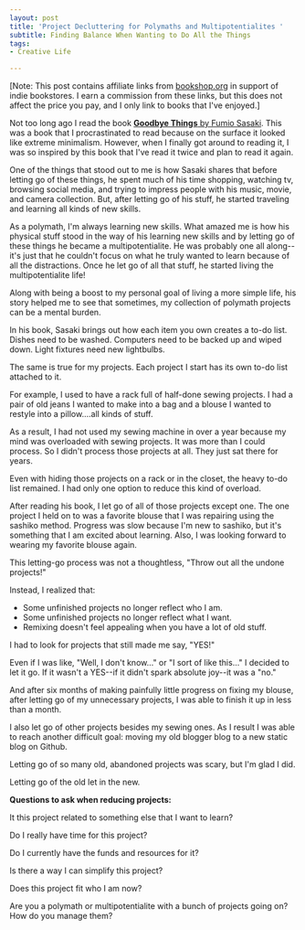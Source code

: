 ```yaml
---
layout: post
title: 'Project Decluttering for Polymaths and Multipotentialites '
subtitle: Finding Balance When Wanting to Do All the Things
tags:
- Creative Life

---
```

\[Note: This post contains affiliate links from [bookshop.org](https://bookshop.org) in support of indie bookstores. I earn a commission from these links, but this does not affect the price you pay, and I only link to books that I've enjoyed.\]

Not too long ago I read the book [**Goodbye Things** by Fumio Sasaki](https://bookshop.org/a/8232/9780393609035). This was a book that I procrastinated to read because on the surface it looked like extreme minimalism. However, when I finally got around to reading it, I was so inspired by this book that I've read it twice and plan to read it again.

One of the things that stood out to me is how Sasaki shares that before letting go of these things, he spent much of his time shopping, watching tv, browsing social media, and trying to impress people with his music, movie, and camera collection. But, after letting go of his stuff, he started traveling and learning all kinds of new skills.

As a polymath, I'm always learning new skills. What amazed me is how his physical stuff stood in the way of his learning new skills and by letting go of these things he became a multipotentialite. He was probably one all along--it's just that he couldn't focus on what he truly wanted to learn because of all the distractions.  Once he let go of all that stuff, he started living the multipotentialite life!

Along with being a boost to my personal goal of living a more simple life, his story helped me to see that sometimes, my collection of polymath projects can be a mental burden.

In his book, Sasaki brings out how each item you own creates a to-do list. Dishes need to be washed. Computers need to be backed up and wiped down. Light fixtures need new lightbulbs.

The same is true for my projects. Each project I start has its own to-do list attached to it.

For example, I used to have a rack full of half-done sewing projects. I had a pair of old jeans I wanted to make into a bag and a blouse I wanted to restyle into a pillow....all kinds of stuff.

As a result, I had not used my sewing machine in over a year because my mind was overloaded with sewing projects. It was more than I could process. So I didn't process those projects at all. They just sat there for years.

Even with hiding those projects on a rack or in the closet, the heavy to-do list remained. I had only one option to reduce this kind of overload.

After reading his book, I let go of all of those projects except one. The one project I held on to was a favorite blouse that I was repairing using the sashiko method. Progress was slow because I'm new to sashiko,  but it's something that I am excited about learning. Also, I was looking forward to wearing my favorite blouse again.

This letting-go process was not a thoughtless, "Throw out all the undone projects!"

Instead, I realized that:

* Some unfinished projects no longer reflect who I am. 
* Some unfinished projects no longer reflect what I want. 
* Remixing doesn't feel appealing when you have a lot of old stuff.

I had to look for projects that still made me say, "YES!"

Even if I was like, "Well, I don't know..." or "I sort of like this..." I decided to let it go. If it wasn't a YES--if it didn't spark absolute joy--it was a "no."

And after six months of making painfully little progress on fixing my blouse, after letting go of my unnecessary projects, I was able to finish it up in less than a month.

I also let go of other projects besides my sewing ones. As I result I was able to reach another difficult goal: moving my old blogger blog to a new static blog on Github.

Letting go of so many old, abandoned projects was scary, but I'm glad I did.

Letting go of the old let in the new.

**Questions to ask when reducing projects:**

It this project related to something else that I want to learn?

Do I really have time for this project? 

Do I currently have the funds and resources for it? 

Is there a way I can simplify this project? 

Does this project fit who I am now?

Are you a polymath or multipotentialite with a bunch of projects going on? How do you manage them?